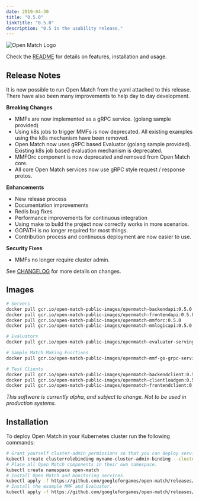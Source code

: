```yaml
---
date: 2019-04-30
title: "0.5.0"
linkTitle: "0.5.0"
description: "0.5 is the usability release."
---
```


![Open Match Logo](../../../../../images/logo-with-name.png)


Check the [README](https://github.com/googleforgames/open-match/tree/release-0.5) for details on features, installation and usage.

Release Notes
-------------

It is now possible to run Open Match from the yaml attached to this release. There have also been many improvements to help day to day development.

**Breaking Changes**

 * MMFs are now implemented as a gRPC service. (golang sample provided)
 * Using k8s jobs to trigger MMFs is now deprecated. All existing examples using the k8s mechanism have been removed. 
 * Open Match now uses gRPC based Evaluator (golang sample provided). Existing k8s job based evaluation mechanism is deprecated.
 * MMFOrc component is now deprecated and removed from Open Match core.  
 * All core Open Match services now use gRPC style request / response protos.

**Enhancements**

 * New release process
 * Documentation improvements
 * Redis bug fixes
 * Performance improvements for continuous integration
 * Using make to build the project now correctly works in more scenarios.
 * GOPATH is no longer required for most things.
 * Contribution process and continuous deployment are now easier to use.

**Security Fixes**

 * MMFs no longer require cluster admin.

See [CHANGELOG](https://github.com/googleforgames/open-match/compare/v0.4.0...release-0.5) for more details on changes.

Images
------

```bash
# Servers
docker pull gcr.io/open-match-public-images/openmatch-backendapi:0.5.0
docker pull gcr.io/open-match-public-images/openmatch-frontendapi:0.5.0
docker pull gcr.io/open-match-public-images/openmatch-mmforc:0.5.0
docker pull gcr.io/open-match-public-images/openmatch-mmlogicapi:0.5.0

# Evaluators
docker pull gcr.io/open-match-public-images/openmatch-evaluator-serving:0.5.0

# Sample Match Making Functions
docker pull gcr.io/open-match-public-images/openmatch-mmf-go-grpc-serving-simple:0.5.0

# Test Clients
docker pull gcr.io/open-match-public-images/openmatch-backendclient:0.5.0
docker pull gcr.io/open-match-public-images/openmatch-clientloadgen:0.5.0
docker pull gcr.io/open-match-public-images/openmatch-frontendclient:0.5.0
```

*This software is currently alpha, and subject to change. Not to be used in production systems.*

Installation
------------

To deploy Open Match in your Kubernetes cluster run the following commands:

```bash
# Grant yourself cluster-admin permissions so that you can deploy service accounts.
kubectl create clusterrolebinding myname-cluster-admin-binding --clusterrole=cluster-admin --user=$(YOUR_KUBERNETES_USER_NAME)
# Place all Open Match components in their own namespace.
kubectl create namespace open-match
# Install Open Match and monitoring services.
kubectl apply -f https://github.com/googleforgames/open-match/releases/download/0.5.0/install.yaml --namespace open-match
# Install the example MMF and Evaluator.
kubectl apply -f https://github.com/googleforgames/open-match/releases/download/v0.5.0/install-example.yaml --namespace open-match
```